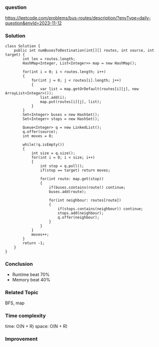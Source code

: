 ### question
https://leetcode.com/problems/bus-routes/description/?envType=daily-question&envId=2023-11-12

### Solution
```
class Solution {
    public int numBusesToDestination(int[][] routes, int source, int target) {
        int len = routes.length;
        HashMap<Integer, List<Integer>> map = new HashMap();
        
        for(int i = 0; i < routes.length; i++)
        {
            for(int j = 0; j < routes[i].length; j++)
            {
                var list = map.getOrDefault(routes[i][j], new ArrayList<Integer>());
                list.add(i);
                map.put(routes[i][j], list);
            }
        }
        Set<Integer> buses = new HashSet();
        Set<Integer> stops = new HashSet();
        
        Queue<Integer> q = new LinkedList();
        q.offer(source);
        int moves = 0;
        
        while(!q.isEmpty())
        {
            int size = q.size();
            for(int i = 0; i < size; i++)
            {
                int stop = q.poll();
                if(stop == target) return moves;
                
                for(int route: map.get(stop))
                {
                    if(buses.contains(route)) continue;
                    buses.add(route);
                    
                    for(int neighbour: routes[route])
                    {
                        if(stops.contains(neighbour)) continue;
                        stops.add(neighbour);
                        q.offer(neighbour);
                    }
                }
            }
            moves++;
        }
        return -1;
    }
}
```
### Conclusion
- Runtime beat 70%
- Memory beat 40%

### Related Topic
BFS, map

### Time complexity
time: O(N + R)
space: O(N + R)

### Improvement